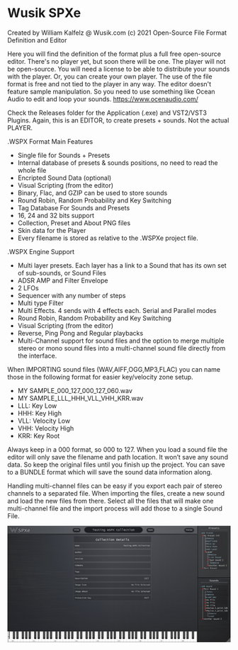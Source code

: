 # Wusik SPXe
 Created by William Kalfelz @ Wusik.com (c) 2021
 Open-Source File Format Definition and Editor

Here you will find the definition of the format plus a full free open-source editor. There's no player yet, but soon there will be one. The player will not be open-source. You will need a license to be able to distribute your sounds with the player. Or, you can create your own player. The use of the file format is free and not tied to the player in any way. The editor doesn't feature sample manipulation. So you need to use something like Ocean Audio to edit and loop your sounds. https://www.ocenaudio.com/

Check the Releases folder for the Application (.exe) and VST2/VST3 Plugins. Again, this is an EDITOR, to create presets + sounds. Not the actual PLAYER.

.WSPX Format Main Features
- Single file for Sounds + Presets
- Internal database of presets & sounds positions, no need to read the whole file
- Encripted Sound Data (optional)
- Visual Scripting (from the editor)
- Binary, Flac, and GZIP can be used to store sounds
- Round Robin, Random Probability and Key Switching
- Tag Database For Sounds and Presets
- 16, 24 and 32 bits support
- Collection, Preset and About PNG files
- Skin data for the Player
- Every filename is stored as relative to the .WSPXe project file.

.WSPX Engine Support
- Multi layer presets. Each layer has a link to a Sound that has its own set of sub-sounds, or Sound Files
- ADSR AMP and Filter Envelope
- 2 LFOs
- Sequencer with any number of steps
- Multi type Filter
- Multi Effects. 4 sends with 4 effects each. Serial and Parallel modes
- Round Robin, Random Probability and Key Switching
- Visual Scripting (from the editor)
- Reverse, Ping Pong and Regular playbacks
- Multi-Channel support for sound files and the option to merge multiple stereo or mono sound files into a multi-channel sound file directly from the interface.

When IMPORTING sound files (WAV,AIFF,OGG,MP3,FLAC) you can name those in the following format for easier key/velocity zone setup.

- MY SAMPLE_000_127_000_127_060.wav
- MY SAMPLE_LLL_HHH_VLL_VHH_KRR.wav
- LLL: Key Low
- HHH: Key High
- VLL: Velocity Low
- VHH: Velocity High
- KRR: Key Root

Always keep in a 000 format, so 000 to 127. When you load a sound file the editor will only save the filename and path location. It won’t save any sound data. So keep the original files until you finish up the project. You can save to a BUNDLE format which will save the sound data information along.

Handling multi-channel files can be easy if you export each pair of stereo channels to a separated file. When importing the files, create a new sound and load the new files from there. Select all the files that will make one multi-channel file and the import process will add those to a single Sound File.

![Screenshot](/Screenshots/2021-10-26%2022_06_51-Window.png)
